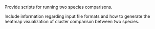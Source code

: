 Provide scripts for running two species comparisons. 

Include information regarding input file formats and how to generate the heatmap visualization of cluster comparison between two species.
